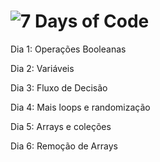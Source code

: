 # ![7 Days of Code](https://user-images.githubusercontent.com/88407056/181656553-913135c6-0512-4f70-af35-46924711508d.png)

<p> Dia 1: Operações Booleanas <br>
<p> Dia 2: Variáveis 
<p> Dia 3: Fluxo de Decisão
<p> Dia 4: Mais loops e randomização
<p> Dia 5: Arrays e coleções
<p> Dia 6: Remoção de Arrays
